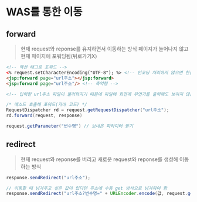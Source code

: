 # WAS를 통한 이동

## forward

> 현재 request와 reponse를 유지하면서 이동하는 방식
페이지가 늘어나지 않고 현재 페이지에 포워딩됨(뒤로가기X)
> 

```html
<!-- 액션 태그로 포워드 -->
<% request.setCharacterEncoding("UTF-8"); %> <!-- 인코딩 처리하지 않으면 한글이 깨짐 -->
<jsp:forward page="url주소"></jsp:forward>
<jsp:forward page="url주소"/> <!-- 축약형 -->

<!-- 입력한 url주소 파일이 불러와지기 때문에 파일에 화면에 무언가를 출력해도 보이지 않음 -->
```

```java
/* 메소드 호출해 포워드(자바 코드) */
RequestDispatcher rd = request.getRequestDispatcher("url주소");
rd.forward(request, response)
```

```java
request.getParameter("변수명") // 보내온 파라미터 받기
```

## redirect

> 현재 request와 reponse를 버리고 새로운 request와 reponse를 생성해 이동하는 방식
> 

```java
response.sendRedirect("url주소");

// 이동할 때 넘겨주고 싶은 값이 있다면 주소에 수동 get 방식으로 넘겨줘야 함
response.sendRedirect("url주소?변수명=" + URLEncoder.encode(값, request.getCharacterEncoding()));
```